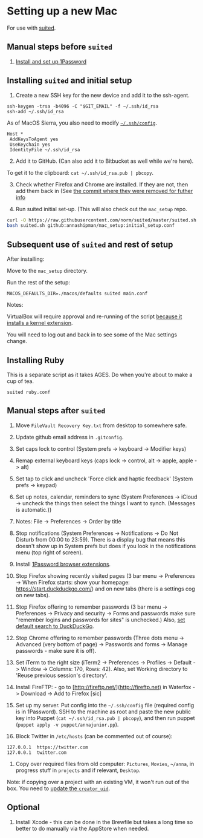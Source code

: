 # Setting up a new Mac

For use with [suited](https://github.com/norm/suited).

## Manual steps before `suited`

1. [Install and set up 1Password](/docs/1Password_setup.md)

## Installing `suited` and initial setup

1. Create a new SSH key for the new device and add it to the ssh-agent.

```
ssh-keygen -trsa -b4096 -C "$GIT_EMAIL" -f ~/.ssh/id_rsa
ssh-add ~/.ssh/id_rsa
```

As of MacOS Sierra, you also need to modify [`~/.ssh/config`](https://help.github.com/enterprise/2.12/user/articles/generating-a-new-ssh-key-and-adding-it-to-the-ssh-agent/).

```
Host *
 AddKeysToAgent yes
 UseKeychain yes
 IdentityFile ~/.ssh/id_rsa
```


2. Add it to GitHub. (Can also add it to Bitbucket as well while we're here).

To get it to the clipboard: `cat ~/.ssh/id_rsa.pub | pbcopy`.

3. Check whether Firefox and Chrome are installed. If they are not, then add them back in (See [the commit where they were removed for futher info](https://github.com/annashipman/mac_setup/commit/2debeb7)

4. Run suited initial set-up. (This will also check out the `mac_setup` repo.

```bash
curl -O https://raw.githubusercontent.com/norm/suited/master/suited.sh
bash suited.sh github:annashipman/mac_setup:initial_setup.conf
```

## Subsequent use of `suited` and rest of setup

After installing:

Move to the `mac_setup` directory.

Run the rest of the setup:

```
MACOS_DEFAULTS_DIR=./macos/defaults suited main.conf
```

Notes:

VirtualBox will require approval and re-running of the script [because it installs a kernel extension](https://developer.apple.com/library/content/technotes/tn2459/_index.html).

You will need to log out and back in to see some of the Mac settings change.

## Installing Ruby

This is a separate script as it takes AGES. Do when you're about to make a cup of tea.

```
suited ruby.conf
```


## Manual steps after `suited`

1. Move `FileVault Recovery Key.txt` from desktop to somewhere safe.

1. Update github email address in `.gitconfig`.

1. Set caps lock to control (System prefs -> keyboard -> Modifier keys)

1. Remap external keyboard keys (caps lock -> control, alt -> apple, apple -> alt)

1. Set tap to click and uncheck 'Force click and haptic feedback' (System prefs -> keypad)

1. Set up notes, calendar, reminders to sync (System Preferences -> iCloud -> uncheck the things then select the things I want to synch. (Messages is automatic.))

1. Notes: File -> Preferences -> Order by title

1. Stop notifications (System Preferences -> Notifications -> Do Not Disturb from 00:00 to 23:59). There is a display bug that means this doesn't show up in System prefs but does if you look in the notifications menu (top right of screen).

1. Install [1Password browser extensions](https://agilebits.com/onepassword/extensions).

1. Stop Firefox showing recently visited pages (3 bar menu -> Preferences -> When Firefox starts: show your homepage: https://start.duckduckgo.com/) and on new tabs (there is a settings cog on new tabs).

1. Stop Firefox offering to remember passwords (3 bar menu -> Preferences -> Privacy and security -> Forms and passwords make sure "remember logins and passwords for sites" is unchecked.) Also, [set default search to DuckDuckGo](about:preferences#search).

1. Stop Chrome offering to remember passwords (Three dots menu -> Advanced (very bottom of page) -> Passwords and forms -> Manage passwords - make sure it is off).

1. Set iTerm to the right size (iTerm2 -> Preferences -> Profiles -> Default ->
Window -> Columns: 170, Rows: 42). Also, set Working directory to 'Reuse
previous session's directory'.

1. Install FireFTP: - go to [http://fireftp.net/](http://fireftp.net) in Waterfox -> Download -> Add to Firefox [sic]

1. Set up my server. Put config into the `~/.ssh/config` file (required config
is in 1Password). SSH to the machine as root and paste the new public key into
Puppet (`cat ~/.ssh/id_rsa.pub | pbcopy`), and then run puppet (`puppet apply -v
puppet/annajunior.pp`).

1. Block Twitter in `/etc/hosts` (can be commented out of course):
  ```
  127.0.0.1  https://twitter.com
  127.0.0.1  twitter.com
  ```

1. Copy over required files from old computer: `Pictures`, `Movies`, `~/anna`, in progress stuff in `projects` and if relevant, `Desktop`.

Note: if copying over a project with an existing VM, it won't run out of the box. You need to [update the `creator_uid`](https://github.com/hashicorp/vagrant/issues/8630#issuecomment-314219746).

## Optional

1. Install Xcode - this can be done in the Brewfile but takes a long time so better to do manually via the AppStore when needed.
